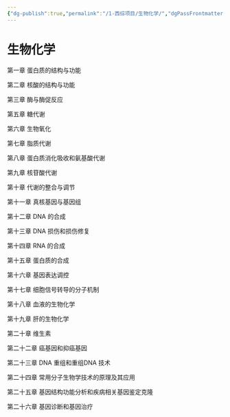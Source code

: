 ```yaml
---
{"dg-publish":true,"permalink":"/1-西综项目/生物化学/","dgPassFrontmatter":true,"noteIcon":"","created":"2024-07-09T18:35:06.203+08:00","updated":"2024-07-14T18:13:26.997+08:00"}
---
```


# 生物化学

第一章 蛋白质的结构与功能

第二章 核酸的结构与功能

第三章 酶与酶促反应

第五章 糖代谢

第六章 生物氧化

第七章 脂质代谢

第八章 蛋白质消化吸收和氨基酸代谢

第九章 核苷酸代谢

第十章 代谢的整合与调节

第十一章 真核基因与基因组

第十二章 DNA 的合成

第十三章 DNA 损伤和损伤修复

第十四章 RNA 的合成

第十五章 蛋白质的合成

第十六章 基因表达调控

第十七章 细胞信号转导的分子机制

第十八章 血液的生物化学

第十九章 肝的生物化学

第二十章 维生素

第二十二章 癌基因和抑癌基因

第二十三章 DNA 重组和重组DNA 技术

第二十四章 常用分子生物学技术的原理及其应用

第二十五章 基因结构功能分析和疾病相关基因鉴定克隆

第二十六章 基因诊断和基因治疗